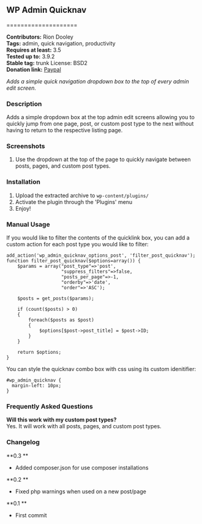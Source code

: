## WP Admin Quicknav
====================

**Contributors:** Rion Dooley <br/>
**Tags:** admin, quick navigation, productivity <br/>
**Requires at least:** 3.5 <br/>
**Tested up to:** 3.9.2 <br/>
**Stable tag:** trunk License: BSD2 <br/>
**Donation link:** [Paypal](https://www.paypal.com/cgi-bin/webscr?cmd=_s-xclick&hosted_button_id=YUVMERFH5879Q)

*Adds a simple quick navigation dropdown box to the top of every admin edit screen.*

### Description

Adds a simple dropdown box at the top admin edit screens allowing you to quickly jump from one page, post, or custom post type to the next without having to return to the respective listing page.

### Screenshots

1. Use the dropdown at the top of the page to quickly navigate between posts, pages, and custom post types.

### Installation

1. Upload the extracted archive to `wp-content/plugins/`
2. Activate the plugin through the 'Plugins' menu
3. Enjoy!

### Manual Usage

If you would like to filter the contents of the quicklink box, you can add a custom action for each post type you would like to filter:

``` 
add_action('wp_admin_quicknav_options_post', 'filter_post_quicknav'); function filter_post_quicknav($options=array()) { 
	$params = array("post_type"=>'post', 
					"suppress_filters"=>false, 
					"posts_per_page"=>-1, 
					"orderby"=>'date', 
					"order"=>'ASC');

	$posts = get_posts($params);

	if (count($posts) > 0) 
	{ 
		foreach($posts as $post) 
		{ 
			$options[$post->post_title] = $post->ID; 
		} 
	}

	return $options; 
}
```

You can style the quicknav combo box with css using its custom idenitifier:

```
#wp_admin_quicknav {
  margin-left: 10px;
}
```

### Frequently Asked Questions

**Will this work with my custom post types?**<br/>
Yes. It will work with all posts, pages, and custom post types.

### Changelog

**0.3 **
* Added composer.json for use composer installations

**0.2 **
* Fixed php warnings when used on a new post/page

**0.1 **

* First commit

